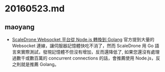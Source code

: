 # 20160523.md
## maoyang
- [ScaleDrone Websocket 平台從 Node.js 轉換到 Golang](https://blog.wu-boy.com/2016/05/scaledrone-websocket-from-nodejs-to-go/) 官方提到大量的 Websocket 連線，讓伺服器記憶體快吃不消了，然而 ScaleDrone 用 Go 語言來實際測試，發現記憶體不但沒有增加，反而還降低了, 如果您還沒有處理過數千或數百萬的 concurrent connections 的話，會推薦使用 Node.js，反之則就是推薦 Golang。
